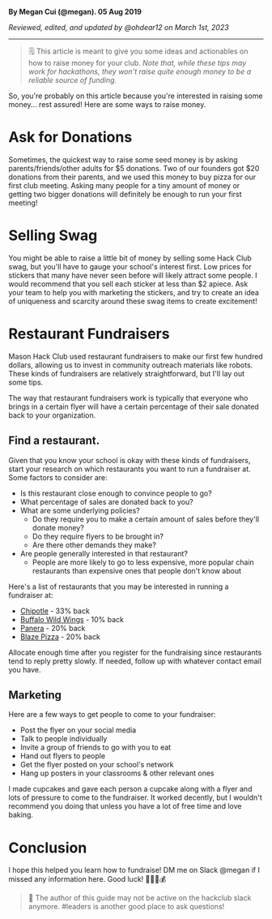 __By Megan Cui (@megan). 05 Aug 2019__

_Reviewed, edited, and updated by @ohdear12 on March 1st, 2023_

---

> 🗒️ This article is meant to give you some ideas and actionables on how to raise money for your club. _Note that, while these tips may work for hackathons, they won't raise quite enough money to be a reliable source of funding._

So, you're probably on this article because you're interested in raising some money... rest assured! Here are some ways to raise money.

# Ask for Donations

Sometimes, the quickest way to raise some seed money is by asking parents/friends/other adults for $5 donations. Two of our founders got $20 donations from their parents, and we used this money to buy pizza for our first club meeting. Asking many people for a tiny amount of money or getting two bigger donations will definitely be enough to run your first meeting!

# Selling Swag

You might be able to raise a little bit of money by selling some Hack Club swag, but you'll have to gauge your school's interest first. Low prices for stickers that many have never seen before will likely attract some people. I would recommend that you sell each sticker at less than $2 apiece. Ask your team to help you with marketing the stickers, and try to create an idea of uniqueness and scarcity around these swag items to create excitement!

# Restaurant Fundraisers

Mason Hack Club used restaurant fundraisers to make our first few hundred dollars, allowing us to invest in community outreach materials like robots. These kinds of fundraisers are relatively straightforward, but I'll lay out some tips.

The way that restaurant fundraisers work is typically that everyone who brings in a certain flyer will have a certain percentage of their sale donated back to your organization.

## Find a restaurant.

Given that you know your school is okay with these kinds of fundraisers, start your research on which restaurants you want to run a fundraiser at. Some factors to consider are:

- Is this restaurant close enough to convince people to go?
- What percentage of sales are donated back to you?
- What are some underlying policies?
  - Do they require you to make a certain amount of sales before they'll donate money?
  - Do they require flyers to be brought in?
  - Are there other demands they make?
- Are people generally interested in that restaurant?
  - People are more likely to go to less expensive, more popular chain restaurants than expensive ones that people don't know about

Here's a list of restaurants that you may be interested in running a fundraiser at:

- [Chipotle](https://community.chipotle.com/fundraisers) - 33% back
- [Buffalo Wild Wings](https://ewrf.buffalowildwings.com/) - 10% back
- [Panera](http://fundraising.panerabread.com/) - 20% back
- [Blaze Pizza](https://blazepizza.com/fundraising/) - 20% back

Allocate enough time after you register for the fundraising since restaurants tend to reply pretty slowly. If needed, follow up with whatever contact email you have.

## Marketing

Here are a few ways to get people to come to your fundraiser:

- Post the flyer on your social media
- Talk to people individually
- Invite a group of friends to go with you to eat
- Hand out flyers to people
- Get the flyer posted on your school's network
- Hang up posters in your classrooms & other relevant ones

I made cupcakes and gave each person a cupcake along with a flyer and lots of pressure to come to the fundraiser. It worked decently, but I wouldn't recommend you doing that unless you have a lot of free time and love baking.

# Conclusion

I hope this helped you learn how to fundraise! DM me on Slack @megan if I missed any information here. Good luck! 💸💵🤑💰

> 📵 The author of this guide may not be active on the hackclub slack anymore. #leaders is another good place to ask questions!
